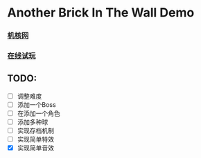 # Another Brick In The Wall Demo
### [机核网](https://www.gcores.com/games/149879)
### [在线试玩](https://feinpeng.github.io/game_abidw/)
## TODO:
- [ ] 调整难度
- [ ] 添加一个Boss
- [ ] 在添加一个角色
- [ ] 添加多种球
- [ ] 实现存档机制
- [ ] 实现简单特效
- [x] 实现简单音效
